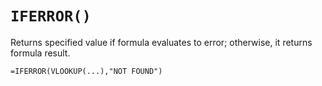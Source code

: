 # `IFERROR()`

Returns specified value if formula evaluates to error; otherwise, it returns formula result.

```excel
=IFERROR(VLOOKUP(...),"NOT FOUND")
```
